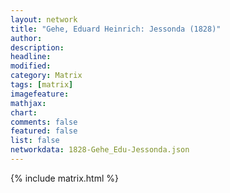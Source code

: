 ```yaml
---
layout: network
title: "Gehe, Eduard Heinrich: Jessonda (1828)"
author:
description:
headline:
modified:
category: Matrix
tags: [matrix]
imagefeature: 
mathjax: 
chart: 
comments: false
featured: false
list: false
networkdata: 1828-Gehe_Edu-Jessonda.json
---
```

{% include matrix.html %}
